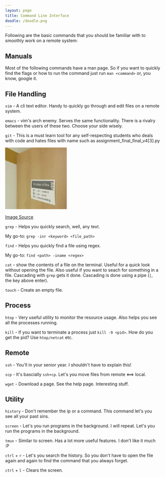 ```yaml
---
layout: page
title: Command Line Interface
doodle: /doodle.png
---
```


Following are the basic commands that you should be familiar with to smoothly work on a remote system:

## Manuals

Most of the following commands have a man page. So if you want to quickly find the flags or how to run the command just run `man <command>` or, you know, google it.

## File Handling
`vim` - A cli text editor. Handy to quickly go through and edit files on a remote system.

`emacs` - vim's arch enemy. Serves the same functionality. There is a rivalry between the users of these two. Choose your side wisely.

`git` - This is a must learn tool for any self-respecting students who deals with code and hates files with name such as assignment_final_final_v4[3].py

<img src="../fire.png" data-canonical-src="https://www.instagram.com/p/8N8J8wRgPq/?utm_source=ig_web_copy_link" width="200" height="200" />

[Image Source](https://www.instagram.com/p/8N8J8wRgPq/?utm_source=ig_web_copy_link)

`grep` - Helps you quickly search, well, any text.

My go-to: `grep -inr <keyword> <file_path>`

`find` - Helps you quickly find a file using regex.

My go-to: `find <path> -iname <regex>`

`cat` - show the contents of a file on the terminal. Useful for a quick look without opening the file. Also useful if you want to seach for something in a file. Cascading with `grep` gets it done. Cascading is done using a pipe (`|`, the key above enter).

`touch` - Create an empty file.

## Process
`htop` - Very useful utility to monitor the resource usage. Also helps you see all the processes running.

`kill` - If you want to terminate a process just `kill -9 <pid>`. How do you get the pid? Use `htop/netcat` etc.

## Remote
`ssh` - You'll in your senior year. I shouldn't have to explain this!

`scp` - It's bascially `ssh+cp`. Let's you move files from remote <==> local.

`wget` - Download a page. See the help page. Interesting stuff.

## Utility

`history` - Don't remember the ip or a command. This command let's you see all your past sins.

`screen` - Let's you run programs in the background. I will repeat. Let's you run the programs in the background.

`tmux` - Similar to screen. Has a lot more useful features. I don't like it much :P

`ctrl` + `r` - Let's you search the history. So you don't have to open the file again and again to find the command that you always forget.

`ctrl` + `l` - Clears the screen.

